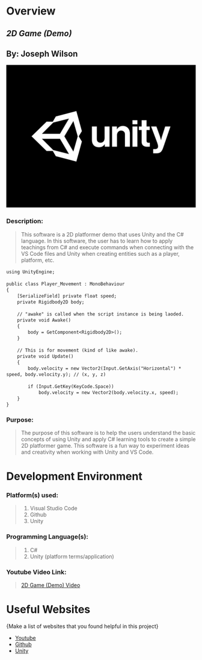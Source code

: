 # Overview

## *2D Game (Demo)*
## By: Joseph Wilson

![Image](Assets\Images\Unity.jpg)

### Description:
> This software is a 2D platformer demo that uses Unity and the C# language. In this software, the user has to learn how to apply teachings from C# and execute commands when connecting with the VS Code files and Unity when creating entities such as a player, platform, etc. 
```
using UnityEngine;

public class Player_Movement : MonoBehaviour
{
    [SerializeField] private float speed;
    private Rigidbody2D body;

    // "awake" is called when the script instance is being laoded.
    private void Awake()
    {
        body = GetComponent<Rigidbody2D>();
    }

    // This is for movement (kind of like awake).
    private void Update()
    {
        body.velocity = new Vector2(Input.GetAxis("Horizontal") * speed, body.velocity.y); // (x, y, z)

        if (Input.GetKey(KeyCode.Space))
            body.velocity = new Vector2(body.velocity.x, speed);
    }
}
```

### Purpose:
> The purpose of this software is to help the users understand the basic concepts of using Unity and apply C# learning tools to create a simple 2D platformer game. This software is a fun way to experiment ideas and creativity when working with Unity and VS Code. 

# Development Environment

### Platform(s) used:
> 1. Visual Studio Code
> 2. Github
> 3. Unity

### Programming Language(s):
> 1. C#
> 2. Unity (platform terms/application)

### Youtube Video Link:
> [ 2D Game (Demo) Video](https://www.youtube.com/watch?v=1q8xlN7HwS8)

# Useful Websites

{Make a list of websites that you found helpful in this project}
* [Youtube](http://youtube.com)
* [Github](http://github.com)
* [Unity](http://unity.com)